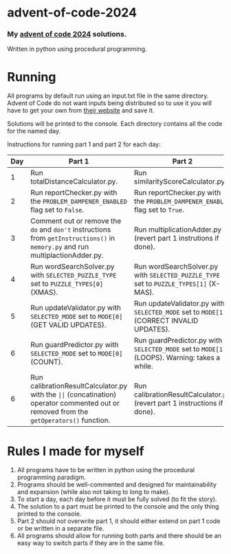 # advent-of-code-2024

### My [advent of code 2024](https://adventofcode.com/2024) solutions.
Written in python using procedural programming.

# Running

All programs by default run using an input.txt file in the same directory. Advent of Code do not want inputs being distributed so to use it you will have to get your own from [their website](https://adventofcode.com/2024) and save it.

Solutions will be printed to the console.
Each directory contains all the code for the named day.

Instructions for running part 1 and part 2 for each day:

| Day | Part 1                                                                                                                                                      | Part 2                                                                                       |
| --- | ----------------------------------------------------------------------------------------------------------------------------------------------------------- | -------------------------------------------------------------------------------------------- |
|  1  | Run totalDistanceCalculator.py.                                                                                                                             | Run similarityScoreCalculator.py.                                                            |
|  2  | Run reportChecker.py with the `PROBLEM_DAMPENER_ENABLED` flag set to `False`.                                                                               | Run reportChecker.py with the `PROBLEM_DAMPENER_ENABLED` flag set to `True`.                 |
|  3  | Comment out or remove the `do` and `don't` instructions from `getInstructions()` in `memory.py` and run multiplactionAdder.py.                              | Run multiplicationAdder.py (revert part 1 instrutions if done).                              |
|  4  | Run wordSearchSolver.py with `SELECTED_PUZZLE_TYPE` set to `PUZZLE_TYPES[0]` (XMAS).                                                                        | Run wordSearchSolver.py with `SELECTED_PUZZLE_TYPE` set to `PUZZLE_TYPES[1]` (X-MAS).        |
|  5  | Run updateValidator.py with `SELECTED_MODE` set to `MODE[0]` (GET VALID UPDATES).                                                                           | Run updateValidator.py with `SELECTED_MODE` set to `MODE[1]` (CORRECT INVALID UPDATES).      |
|  6  | Run guardPredictor.py with `SELECTED_MODE` set to `MODE[0]` (COUNT).                                                                                        | Run guardPredictor.py with `SELECTED_MODE` set to `MODE[1]` (LOOPS). Warning: takes a while. |
|  6  | Run calibrationResultCalculator.py with the <code>&#124;&#124;</code> (concatination) operator commented out or removed from the `getOperators()` function. | Run calibrationResultCalculator.py (revert part 1 instructions if done).                     |

# Rules I made for myself
1. All programs have to be written in python using the procedural programming paradigm.
2. Programs should be well-commented and designed for maintainability and expansion (while also not taking to long to make).
3. To start a day, each day before it must be fully solved (to fit the story).
4. The solution to a part must be printed to the console and the only thing printed to the console.
5. Part 2 should not overwrite part 1, it should either extend on part 1 code or be written in a separate file.
6. All programs should allow for running both parts and there should be an easy way to switch parts if they are in the same file.